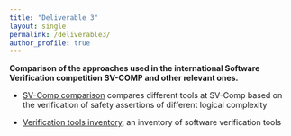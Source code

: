 ```yaml
---
title: "Deliverable 3"
layout: single
permalink: /deliverable3/
author_profile: true
---
```


**Comparison of the approaches used in the international Software Verification competition SV-COMP and other relevant ones.**

* [SV-Comp comparison](https://link.springer.com/chapter/10.1007/978-3-031-16681-5_14) compares different tools at SV-Comp based on the verification of safety assertions of different logical complexity

* [Verification tools inventory](https://github.com/EuroProofNet/ProgramVerification/wiki), an inventory of software verification tools
